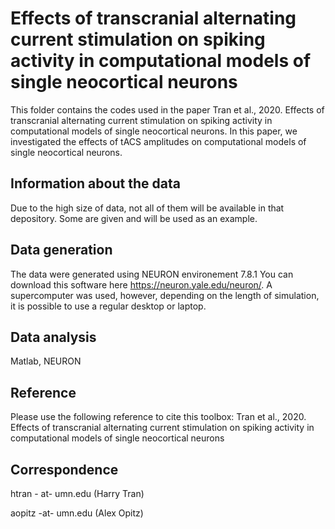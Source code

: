# Effects of transcranial alternating current stimulation on spiking activity in computational models of single neocortical neurons

This folder contains the codes used in the paper Tran et al., 2020. Effects of transcranial alternating current stimulation on spiking activity in computational models of single neocortical neurons. In this paper, we investigated the effects of tACS amplitudes on computational models of single neocortical neurons.

## Information about the data
Due to the high size of data, not all of them will be available in that depository. Some are given and will be used as an example. 

## Data generation
The data were generated using NEURON environement 7.8.1  You can download this software here https://neuron.yale.edu/neuron/. A supercomputer was used, however, depending on the length of simulation, it is possible to use a regular desktop or laptop. 

## Data analysis


Matlab, NEURON



## Reference
Please use the following reference to cite this toolbox: Tran et al., 2020. Effects of transcranial alternating current stimulation on spiking activity in computational models of single neocortical neurons

## Correspondence

htran - at- umn.edu (Harry Tran)

aopitz -at- umn.edu (Alex Opitz)
